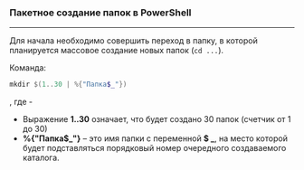 ### Пакетное создание папок в PowerShell

--------

Для начала необходимо совершить переход в папку, в которой планируется массовое создание новых папок (`cd ...`).

Команда:

```powershell
mkdir $(1..30 | %{"Папка$_"})
```

, где -

* Выражение **1..30** означает, что будет создано 30 папок (счетчик от 1 до 30)
* **%{"Папка$_"}** – это имя папки с переменной **$ _**, на место которой будет подставляться порядковый номер очередного создаваемого каталога.